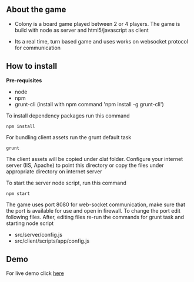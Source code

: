About the game
---------
 - Colony is a board game played between 2 or 4 players. The game is
   build with node as server and html5/javascript as client
    
 - Its a real time, turn based game and uses works on websocket protocol for
   communication

How to install
---------

**Pre-requisites**

 - node
 - npm
 - grunt-cli (install with npm command 'npm install -g grunt-cli')

To install dependency packages run this command

    npm install

For bundling client assets run the grunt default task

    grunt

The client assets will be copied under *dist* folder. Configure your internet server (IIS, Apache) to point this directory or copy the files under appropriate directory on internet server

To start the server node script, run this command

    npm start

The game uses port 8080 for web-socket communication, make sure that the port is available for use and open in firewall. To change the port edit following files. After, editing files re-run the commands for grunt task and starting node script

 - src/server/config.js
 - src/client/scripts/app/config.js

Demo
---------
For live demo click [here](http://projects.nareshrohra.com/colony-game/)
